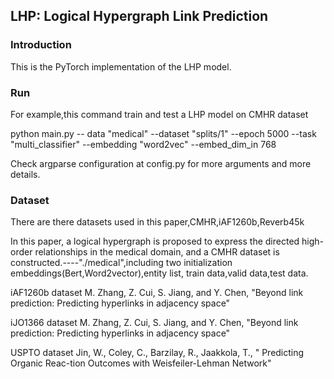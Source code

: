 ## LHP: Logical Hypergraph Link Prediction  

### Introduction

 This is the PyTorch implementation of the LHP model.

### Run

For example,this command train and test a LHP model on CMHR dataset

python main.py -- data "medical" --dataset "splits/1" --epoch 5000 --task "multi_classifier" --embedding "word2vec" --embed_dim_in 768

 Check argparse configuration at config.py for more arguments and more details. 

### Dataset

There are there datasets used in this paper,CMHR,iAF1260b,Reverb45k

In this paper, a logical hypergraph is proposed to express the directed high-order relationships in the medical domain, and a CMHR dataset is constructed.----"./medical",including two initialization embeddings(Bert,Word2vector),entity list, train data,valid data,test data.

iAF1260b  dataset          M. Zhang, Z. Cui, S. Jiang, and Y. Chen, "Beyond link prediction: Predicting hyperlinks in adjacency space" 

iJO1366  dataset          M. Zhang, Z. Cui, S. Jiang, and Y. Chen, "Beyond link prediction: Predicting hyperlinks in adjacency space" 

USPTO  dataset         Jin, W., Coley, C., Barzilay, R., Jaakkola, T., " Predicting Organic Reac-tion Outcomes with Weisfeiler-Lehman Network"

